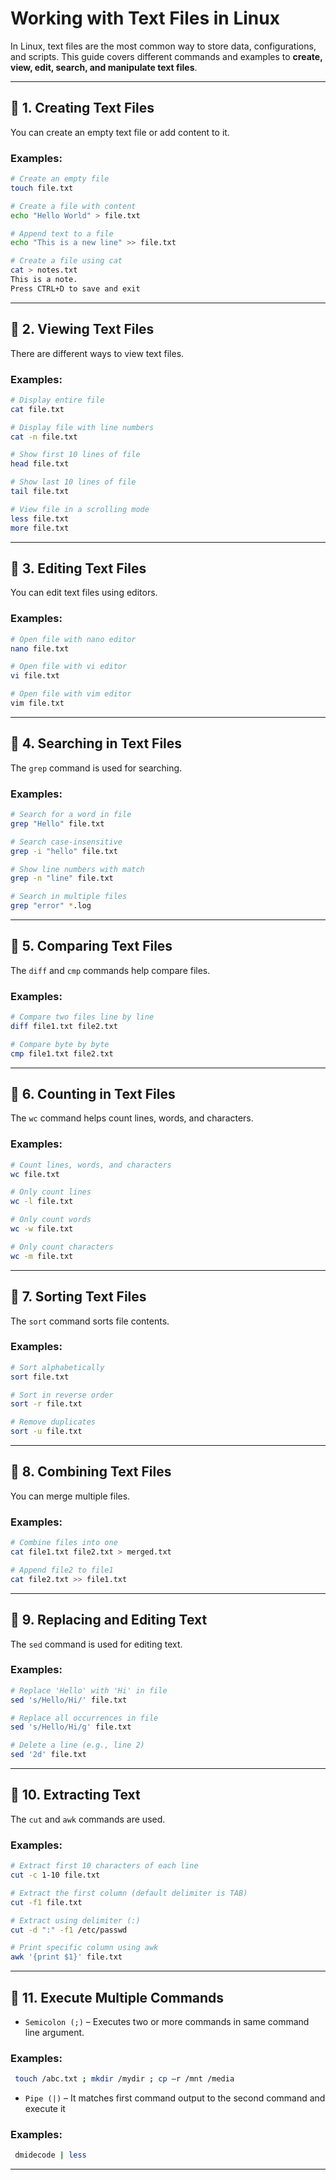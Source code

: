 # Working with Text Files in Linux

In Linux, text files are the most common way to store data, configurations, and scripts.
This guide covers different commands and examples to **create, view, edit, search, and manipulate text files**.

---

## 📌 1. Creating Text Files

You can create an empty text file or add content to it.

### Examples:

```bash
# Create an empty file
touch file.txt

# Create a file with content
echo "Hello World" > file.txt

# Append text to a file
echo "This is a new line" >> file.txt

# Create a file using cat
cat > notes.txt
This is a note.
Press CTRL+D to save and exit
```

---

## 📌 2. Viewing Text Files

There are different ways to view text files.

### Examples:

```bash
# Display entire file
cat file.txt

# Display file with line numbers
cat -n file.txt

# Show first 10 lines of file
head file.txt

# Show last 10 lines of file
tail file.txt

# View file in a scrolling mode
less file.txt
more file.txt
```

---

## 📌 3. Editing Text Files

You can edit text files using editors.

### Examples:

```bash
# Open file with nano editor
nano file.txt

# Open file with vi editor
vi file.txt

# Open file with vim editor
vim file.txt
```

---

## 📌 4. Searching in Text Files

The `grep` command is used for searching.

### Examples:

```bash
# Search for a word in file
grep "Hello" file.txt

# Search case-insensitive
grep -i "hello" file.txt

# Show line numbers with match
grep -n "line" file.txt

# Search in multiple files
grep "error" *.log
```

---

## 📌 5. Comparing Text Files

The `diff` and `cmp` commands help compare files.

### Examples:

```bash
# Compare two files line by line
diff file1.txt file2.txt

# Compare byte by byte
cmp file1.txt file2.txt
```

---

## 📌 6. Counting in Text Files

The `wc` command helps count lines, words, and characters.

### Examples:

```bash
# Count lines, words, and characters
wc file.txt

# Only count lines
wc -l file.txt

# Only count words
wc -w file.txt

# Only count characters
wc -m file.txt
```

---

## 📌 7. Sorting Text Files

The `sort` command sorts file contents.

### Examples:

```bash
# Sort alphabetically
sort file.txt

# Sort in reverse order
sort -r file.txt

# Remove duplicates
sort -u file.txt
```

---

## 📌 8. Combining Text Files

You can merge multiple files.

### Examples:

```bash
# Combine files into one
cat file1.txt file2.txt > merged.txt

# Append file2 to file1
cat file2.txt >> file1.txt
```

---

## 📌 9. Replacing and Editing Text

The `sed` command is used for editing text.

### Examples:

```bash
# Replace 'Hello' with 'Hi' in file
sed 's/Hello/Hi/' file.txt

# Replace all occurrences in file
sed 's/Hello/Hi/g' file.txt

# Delete a line (e.g., line 2)
sed '2d' file.txt
```

---

## 📌 10. Extracting Text

The `cut` and `awk` commands are used.

### Examples:

```bash
# Extract first 10 characters of each line
cut -c 1-10 file.txt

# Extract the first column (default delimiter is TAB)
cut -f1 file.txt

# Extract using delimiter (:)
cut -d ":" -f1 /etc/passwd

# Print specific column using awk
awk '{print $1}' file.txt
```

---

## 📌 11. Execute Multiple Commands

- `Semicolon (;)` – Executes two or more commands in same command line argument.

### Examples:

```bash
 touch /abc.txt ; mkdir /mydir ; cp –r /mnt /media
```

- `Pipe (|)` – It matches first command output to the second command and execute it

### Examples:

```bash
 dmidecode | less
```

---



